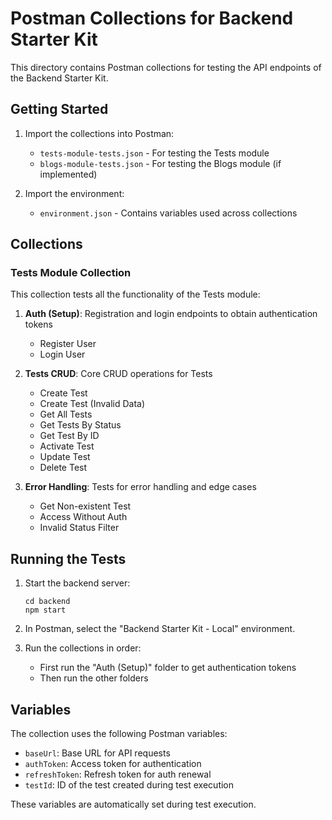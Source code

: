 # Postman Collections for Backend Starter Kit

This directory contains Postman collections for testing the API endpoints of the Backend Starter Kit.

## Getting Started

1. Import the collections into Postman:
   - `tests-module-tests.json` - For testing the Tests module
   - `blogs-module-tests.json` - For testing the Blogs module (if implemented)

2. Import the environment:
   - `environment.json` - Contains variables used across collections

## Collections

### Tests Module Collection

This collection tests all the functionality of the Tests module:

1. **Auth (Setup)**: Registration and login endpoints to obtain authentication tokens
   - Register User
   - Login User

2. **Tests CRUD**: Core CRUD operations for Tests
   - Create Test
   - Create Test (Invalid Data)
   - Get All Tests
   - Get Tests By Status
   - Get Test By ID
   - Activate Test
   - Update Test
   - Delete Test

3. **Error Handling**: Tests for error handling and edge cases
   - Get Non-existent Test
   - Access Without Auth
   - Invalid Status Filter

## Running the Tests

1. Start the backend server:
   ```
   cd backend
   npm start
   ```

2. In Postman, select the "Backend Starter Kit - Local" environment.

3. Run the collections in order:
   - First run the "Auth (Setup)" folder to get authentication tokens
   - Then run the other folders

## Variables

The collection uses the following Postman variables:

- `baseUrl`: Base URL for API requests
- `authToken`: Access token for authentication
- `refreshToken`: Refresh token for auth renewal
- `testId`: ID of the test created during test execution

These variables are automatically set during test execution. 